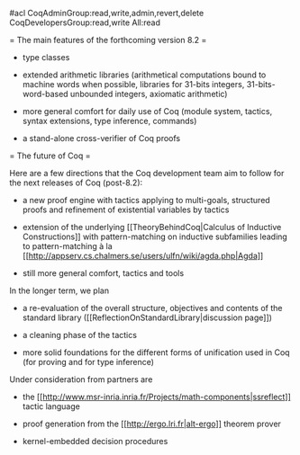 #acl CoqAdminGroup:read,write,admin,revert,delete CoqDevelopersGroup:read,write All:read

= The main features of the forthcoming version 8.2 =

- type classes

- extended arithmetic libraries (arithmetical computations bound to machine words when possible,
libraries for 31-bits integers, 31-bits-word-based unbounded integers, axiomatic arithmetic)

- more general comfort for daily use of Coq (module system, tactics, syntax extensions, type inference, commands)

- a stand-alone cross-verifier of Coq proofs

= The future of Coq =

Here are a few directions that the Coq development team aim to follow for the next releases of Coq (post-8.2):

- a new proof engine with tactics applying to multi-goals, structured proofs and refinement of existential variables by tactics

- extension of the underlying [[TheoryBehindCoq|Calculus of Inductive Constructions]] with pattern-matching on inductive subfamilies leading to pattern-matching à la [[http://appserv.cs.chalmers.se/users/ulfn/wiki/agda.php|Agda]]

- still more general comfort, tactics and tools

In the longer term, we plan

- a re-evaluation of the overall structure, objectives and contents of the standard library ([[ReflectionOnStandardLibrary|discussion page]])

- a cleaning phase of the tactics

- more solid foundations for the different forms of unification used in Coq (for proving and for type inference)

Under consideration from partners are

- the [[http://www.msr-inria.inria.fr/Projects/math-components|ssreflect]] tactic language

- proof generation from the [[http://ergo.lri.fr|alt-ergo]] theorem prover

- kernel-embedded decision procedures
